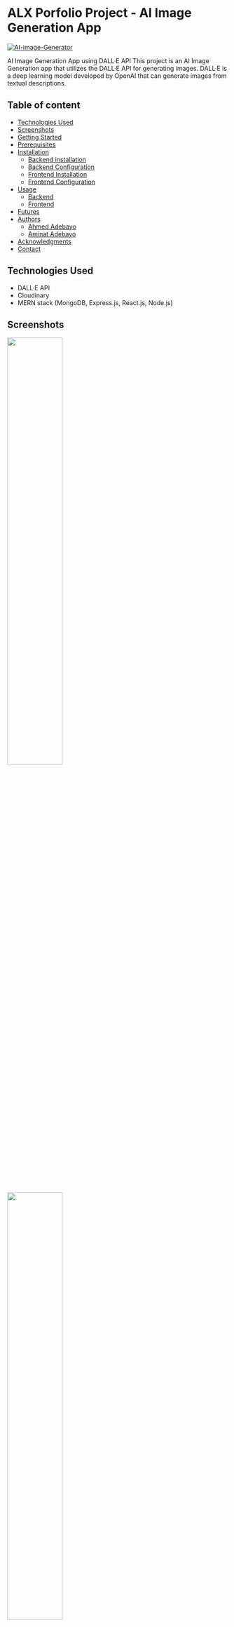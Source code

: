 # ALX Porfolio Project - AI Image Generation App

<a href="https://ai-image-generator-alx.netlify.app/">
    <img src="https://i.imgur.com/R3SITjN.png" alt="AI-image-Generator" title="AI_Image_Generator">
</a>

AI Image Generation App using DALL·E API
This project is an AI Image Generation app that utilizes the DALL·E API for generating images. DALL·E is a deep learning model developed by OpenAI that can generate images from textual descriptions.

## Table of content

- [Technologies Used](#technologies-used)
- [Screenshots](#screenshots)
- [Getting Started](#features)
- [Prerequisites](#prerequisites)
- [Installation](#installation)
  - [Backend installation](#backend-installation)
  - [Backend Configuration](#backend-configuration)
  - [Frontend Installation](#frontend-installation)
  - [Frontend Configuration](#frontend-configuration)
- [Usage](#usage)
  - [Backend](#backend)
  - [Frontend](#frontend)
- [Futures](#future)
- [Authors](#authors)
  - [Ahmed Adebayo](#ahmed-adebay)
  - [Aminat Adebayo](#aminat-adebayo)
- [Acknowledgments](#acknowledgements)
- [Contact](#contact)

## Technologies Used

- DALL·E API
- Cloudinary
- MERN stack (MongoDB, Express.js, React.js, Node.js)

## Screenshots

<img width=50% src="https://i.imgur.com/93KrDYu.png">

<img width=50% src="https://i.imgur.com/UYtzpLE.png">

<img width=50% src="https://i.imgur.com/UVMONxR.png">

<img width=50% src="https://i.imgur.com/VX4u53m.png">

## Getting Started

## Prerequisites

- Node.js (version 12 or above)
- npm (version 6 or above)

## Installation

Clone the repository:

```
git clone https://github.com/Anzhy11/AI_Image_Generation.git
```

### Backend installation

Navigate to the project directory:

```
cd ai-image-generation-app/server
```

Install dependencies:

```
npm install
```

### Backend Configuration

Visit MongoDB Atlas to get a MongoDB URI. Follow the MongoDB documentation to get the URI.
To use the DALL·E API, you need to obtain an API key from OpenAI. Follow the OpenAI documentation to create an account and generate an API key.
To use the Cloudinary cloud storage, you need to obtain a Cloudinary cloud name, API key, and API secrete from Cloudinary. Follow the Cloudinary documentation to create an account and generate details.

Once you have the details, create a .env file in the project root directory and add the following line:

```
MONGODB_URL= your-mongodb-uri
OPENAI_API_KEY = your-openapi-key
CLOUDINRY_CLOUD_NAME = your-cloudinary-cloud-name
CLOUDINRY_API_KEY = your-cloudinary-api-key
CLOUDINRY_API_SECRETE = your-cloudinary-api-secret
```

Replace your-\* with your details.

### Frontend Installation

Navigate to the project directory:

```
cd ai-image-generation-app/client
```

Install dependencies:

```
npm install
```

### Frontend Configuration

Change the fetch url to your backend url.

## Usage

Open two separate terminals

### Backend

Start the application:

```
npm start
```

### Frontend

Start the application:

```
npm run dev
```

Open your web browser and navigate to http://localhost:3000 to access the AI Image Generation app.

Enter a textual description in the provided input field.

Click the "Generate Image" button to generate an image based on the description.

The generated image will be displayed on the screen.

Click the share button to share the image.

## Features:

- Generate high-quality images based on textual descriptions
- Easy-to-use interface for entering descriptions and viewing generated images
- Fast and efficient image generation using the DALL·E API
- Image cloud storage using Cloudinary

## Authors:

- Ahmed Adebayo: [GitHub](https://github.com/anzhy11) || [Article](https://www.linkedin.com/pulse/building-ai-image-generator-using-mern-stack-dalle-api-ahmed-adebayo) || [LinkedIn](https://www.linkedin.com/in/ahmed-adebayo-a84676236)
- Aminat Adebayo: [GitHub](https://github.com/aminat27)

License
This project is licensed under the MIT License.

## Acknowledgements

OpenAI for developing the DALL·E model and providing the API.
Cloudinary for cloud storage.
React for the UI framework.
Node.js and Express for the server-side implementation.

## Contact

For any questions or inquiries, please contact a.adelat@gmail.com.
